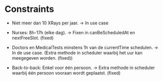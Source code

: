 # Constraints #
  * Niet meer dan 10 XRays per jaar. -> In use case<p>
<ul><li>Nurses: 8h-17h (elke dag). -> Fixen in canBeScheduledAt en nextFreeSlot. (fixed)<p>
</li><li>Doctors en MedicalTests minstens 1h van de currentTime schedulen. -> In de use case. (Extra methode in scheduler waarbij het uur kan meegegeven worden. (fixed))<p>
</li><li>Back-to-back: Enkel voor één persoon. -> Extra methode in scheduler waarbij één persoon vooraan wordt geplaatst. (fixed)